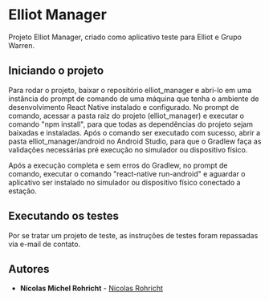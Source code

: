 # Elliot Manager

Projeto Elliot Manager, criado como aplicativo teste para Elliot e Grupo Warren.

## Iniciando o projeto

Para rodar o projeto, baixar o repositório elliot_manager e abri-lo em uma instância do prompt de comando de uma máquina que tenha o ambiente de desenvolvimento React Native instalado e configurado.
No prompt de comando, acessar a pasta raiz do projeto (elliot_manager) e executar o comando "npm install", para que todas as dependências do projeto sejam baixadas e instaladas.
Após o comando ser executado com sucesso, abrir a pasta elliot_manager/android no Android Studio, para que o Gradlew faça as validações necessárias pré execução no simulador ou dispositivo físico.

Após a execução completa e sem erros do Gradlew, no prompt de comando, executar o comando "react-native run-android" e aguardar o aplicativo ser instalado no simulador ou dispositivo físico conectado a estação.

## Executando os testes

Por se tratar um projeto de teste, as instruções de testes foram repassadas via e-mail de contato.

## Autores

* **Nícolas Michel Rohricht** - [Nicolas Rohricht](https://github.com/nicolas-rohricht)
